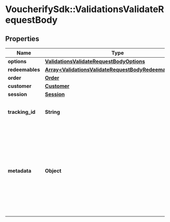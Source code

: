 # VoucherifySdk::ValidationsValidateRequestBody

## Properties

| Name | Type | Description | Notes |
| ---- | ---- | ----------- | ----- |
| **options** | [**ValidationsValidateRequestBodyOptions**](ValidationsValidateRequestBodyOptions.md) |  | [optional] |
| **redeemables** | [**Array&lt;ValidationsValidateRequestBodyRedeemablesItem&gt;**](ValidationsValidateRequestBodyRedeemablesItem.md) |  | [optional] |
| **order** | [**Order**](Order.md) |  | [optional] |
| **customer** | [**Customer**](Customer.md) |  | [optional] |
| **session** | [**Session**](Session.md) |  | [optional] |
| **tracking_id** | **String** | Is correspondent to Customer&#39;s source_id | [optional] |
| **metadata** | **Object** | A set of key/value pairs that you can attach to a redemption object. It can be useful for storing additional information about the redemption in a structured format. | [optional] |

